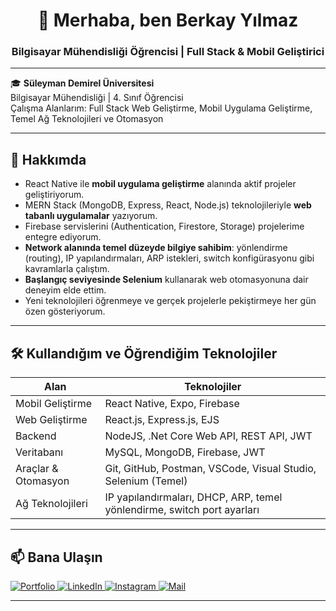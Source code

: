 <h1 align="center">👋 Merhaba, ben Berkay Yılmaz</h1>
<h3 align="center">Bilgisayar Mühendisliği Öğrencisi | Full Stack & Mobil Geliştirici</h3>

---

🎓 **Süleyman Demirel Üniversitesi**  
Bilgisayar Mühendisliği | 4. Sınıf Öğrencisi  
Çalışma Alanlarım: Full Stack Web Geliştirme, Mobil Uygulama Geliştirme, Temel Ağ Teknolojileri ve Otomasyon

---

## 🚀 Hakkımda

- React Native ile **mobil uygulama geliştirme** alanında aktif projeler geliştiriyorum.
- MERN Stack (MongoDB, Express, React, Node.js) teknolojileriyle **web tabanlı uygulamalar** yazıyorum.
- Firebase servislerini (Authentication, Firestore, Storage) projelerime entegre ediyorum.
- **Network alanında temel düzeyde bilgiye sahibim**: yönlendirme (routing), IP yapılandırmaları, ARP istekleri, switch konfigürasyonu gibi kavramlarla çalıştım.
- **Başlangıç seviyesinde Selenium** kullanarak web otomasyonuna dair deneyim elde ettim.
- Yeni teknolojileri öğrenmeye ve gerçek projelerle pekiştirmeye her gün özen gösteriyorum.

---

## 🛠️ Kullandığım ve Öğrendiğim Teknolojiler

| Alan                   | Teknolojiler                                                                 |
|------------------------|------------------------------------------------------------------------------|
| Mobil Geliştirme       | React Native, Expo, Firebase                                                 |
| Web Geliştirme         | React.js, Express.js, EJS                                                    |
| Backend                | NodeJS, .Net Core Web API, REST API, JWT                                     |
| Veritabanı             | MySQL, MongoDB, Firebase, JWT                                                |
| Araçlar & Otomasyon    | Git, GitHub, Postman, VSCode, Visual Studio, Selenium (Temel)                |
| Ağ Teknolojileri       | IP yapılandırmaları, DHCP, ARP, temel yönlendirme, switch port ayarları      |


---

## 📫 Bana Ulaşın

<a href="https://berkaylmz.com.tr" target="_blank">
  <img src="https://img.shields.io/badge/Portfolio-blue?style=for-the-badge&logo=google-chrome&logoColor=white" alt="Portfolio">
</a>
<a href="www.linkedin.com/in/berkayylmz" target="_blank">
  <img src="https://img.shields.io/badge/LinkedIn-0A66C2?style=for-the-badge&logo=linkedin&logoColor=white" alt="LinkedIn">
</a>
<a href="https://www.instagram.com/berkayyilmzzz/" target="_blank">
  <img src="https://img.shields.io/badge/Instagram-E4405F?style=for-the-badge&logo=instagram&logoColor=white" alt="Instagram">
</a>
<a href="mailto:berkayyilmz@gmail.com">
  <img src="https://img.shields.io/badge/Gmail-D14836?style=for-the-badge&logo=gmail&logoColor=white" alt="Mail">
</a>

---

<!--
**Berkayilmz/Berkayilmz** is a ✨ special ✨ repository because its `README.md` appears on your GitHub profile.

Suggestions:
- 🔭 I’m currently working on mobile applications with React Native and Firebase.
- 🌱 I’m currently learning backend optimization and test automation.
- 🤝 I’m looking to collaborate on open-source React Native projects.
- 💬 Ask me about mobile UI development or RESTful APIs.
- 📫 How to reach me: LinkedIn or Gmail.
- ⚡ Fun fact: I love optimizing code and building user-friendly interfaces.
-->
